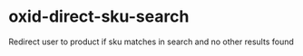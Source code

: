 # oxid-direct-sku-search
Redirect user to product if sku matches in search and no other results found 
